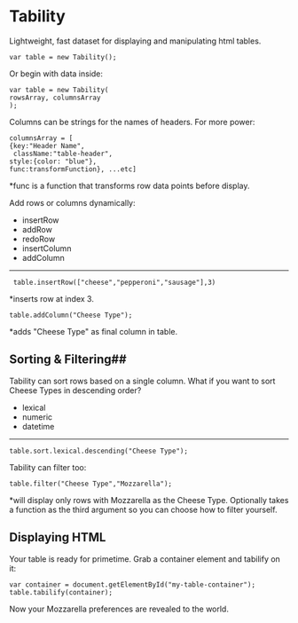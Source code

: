 # Tability
Lightweight, fast dataset for displaying and manipulating html tables.

    var table = new Tability();

Or begin with data inside:

    var table = new Tability(
	rowsArray, columnsArray
    );


Columns can be strings for the names of headers. For more power: 

    columnsArray = [
    {key:"Header Name",
     className:"table-header",
    style:{color: "blue"},
    func:transformFunction}, ...etc]
*func is a function that transforms row data points before display.

Add rows or columns dynamically:
 - insertRow
 - addRow
 - redoRow
 - insertColumn
 - addColumn

   


----------


     table.insertRow(["cheese","pepperoni","sausage"],3)

*inserts row at index 3.

    table.addColumn("Cheese Type");
*adds "Cheese Type" as final column in table.

## Sorting  & Filtering##
Tability can sort rows based on a single column. What if you want to sort Cheese Types in descending order?
 - lexical
 - numeric
 - datetime

 


----------


    table.sort.lexical.descending("Cheese Type");

 

Tability can filter too:

    table.filter("Cheese Type","Mozzarella");
*will display only rows with Mozzarella as the Cheese Type. Optionally takes a function as the third argument so you can choose how to filter yourself.
## Displaying HTML ##
Your table is ready for primetime. Grab a container element and tabilify on it:

    var container = document.getElementById("my-table-container");
    table.tabilify(container);
Now your Mozzarella preferences are revealed to the world.

